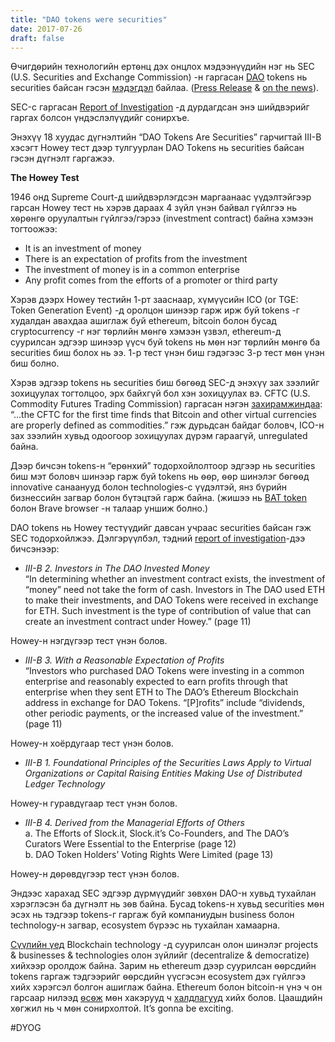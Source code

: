 ```yaml
---
title: "DAO tokens were securities"
date: 2017-07-26
draft: false
---
```


Ѳчигдѳрийн технолoгийн ертѳнц дэх онцлох мэдээнүүдийн нэг нь SEC (U.S. Securities and Exchange Commission) -н гаргасан [DAO](https://en.wikipedia.org/wiki/The_DAO_(organization)) tokens нь securities байсан гэсэн [мэдэгдэл](https://twitter.com/SEC_News/status/889946003725537287) байлаа. ([Press Release](https://www.sec.gov/news/press-release/2017-131) & [on the news](https://techcrunch.com/2017/07/25/sec-regulators-are-coming-after-icos/)).

SEC-с гаргасан [Report of Investigation](https://www.sec.gov/litigation/investreport/34-81207.pdf) -д дурдагдсан энэ шийдвэрийг гаргах болсон үндэслэлүүдийг сонирхъе.

Энэхүү 18 хуудас дүгнэлтийн “DAO Tokens Are Securities” гарчигтай III-B хэсэгт Howey тест дээр тулгуурлан DAO Tokens нь securities байсан гэсэн дүгнэлт гаргажээ.

**The Howey Test**

1946 онд Supreme Court-д шийдвэрлэгдсэн маргаанаас үүдэлтэйгээр гарсан Howey тест нь хэрэв дараах 4 зүйл үнэн байвал гүйлгээ нь хѳрѳнгѳ оруулалтын гүйлгээ/гэрээ (investment contract) байна хэмээн тогтоожээ:

* It is an investment of money
* There is an expectation of profits from the investment
* The investment of money is in a common enterprise
* Any profit comes from the efforts of a promoter or third party

Хэрэв дээрх Howey тестийн 1-рт зааснаар, хүмүүсийн ICO (or TGE: Token Generation Event) -д оролцон шинээр гарж ирж буй tokens -г худалдан авахдаа ашиглаж буй ethereum, bitcoin болон бусад cryptocurrency -г нэг тѳрлийн мѳнгѳ хэмээн үзвэл, ethereum-д суурилсан эдгээр шинээр үүсч буй tokens нь мѳн нэг тѳрлийн мѳнгѳ ба securities биш болох нь ээ. 1-р тест үнэн биш гэдэгээс 3-р тест мѳн үнэн биш болно.  

Хэрэв эдгээр tokens нь securities биш бѳгѳѳд SEC-д энэхүү зах зээлийг зохицуулах тогтолцоо, эрх байхгүй бол хэн зохицуулах вэ. CFTC (U.S. Commodity Futures Trading Commission) гаргасан нэгэн [захирамжиндаа](http://www.cftc.gov/PressRoom/PressReleases/pr7231-15): “…the CFTC for the first time finds that Bitcoin and other virtual currencies are properly defined as commodities.” гэж дурьдсан байдаг боловч, ICO-н зах зээлийн хувьд одоогоор зохицуулах дүрэм гараагүй, unregulated байна. 

Дээр бичсэн tokens-н “ерѳнхий” тодорхойлолтоор эдгээр нь securities биш мэт боловч шинээр гарж буй tokens нь ѳѳр, ѳѳр шинэлэг бѳгѳѳд innovative санаанууд болон technologies-с үүдэлтэй, янз бүрийн бизнессийн загвар болон бүтэцтэй гарж байна. (жишээ нь [BAT token](https://techcrunch.com/2017/06/01/brave-ico-35-million-30-seconds-brendan-eich/)  болон Brave browser -н талаар уншиж болно.)

DAO tokens нь Howey тестүүдийг давсан учраас securities байсан гэж SEC тодорхойлжээ. Дэлгэрүүлбэл, тэдний [report of investigation](https://www.sec.gov/litigation/investreport/34-81207.pdf)-дээ бичсэнээр:

* *III-B 2. Investors in The DAO Invested Money*  
“In determining whether an investment contract exists, the investment of “money” need not take the form of cash. Investors in The DAO used ETH to make their investments, and DAO Tokens were received in exchange for ETH. Such investment is the type of contribution of value that can create an investment contract under Howey.” (page 11)

Howey-н нэгдүгээр тест үнэн болов.

* *III-B 3. With a Reasonable Expectation of Profits*  
“Investors who purchased DAO Tokens were investing in a common enterprise and reasonably expected to earn profits through that enterprise when they sent ETH to The DAO’s Ethereum Blockchain address in exchange for DAO Tokens. “[P]rofits” include “dividends, other periodic payments, or the increased value of the investment.” (page 11)

Howey-н хоёрдугаар тест үнэн болов.

* *III-B 1. Foundational Principles of the Securities Laws Apply to Virtual Organizations or Capital Raising Entities Making Use of Distributed Ledger Technology*

Howey-н гуравдүгаар тест үнэн болов.

* *III-B 4. Derived from the Managerial Efforts of Others*  
a. The Efforts of Slock.it, Slock.it’s Co-Founders, and The DAO’s Curators Were Essential to the Enterprise (page 12)  
b. DAO Token Holders’ Voting Rights Were Limited (page 13)

Howey-н дѳрѳвдүгээр тест үнэн болов.

Эндээс харахад SEC эдгээр дүрмүүдийг зѳвхѳн DAO-н хувьд тухайлан хэрэглэсэн ба дүгнэлт нь зѳв байна. Бусад tokens-н хувьд securities мѳн эсэх нь тэдгээр tokens-г гаргаж буй компаниудын business болон technology-н загвар, ecosystem бүрээс нь тухайлан хамаарна.

[Сүүлийн үед](https://www.bloomberg.com/news/articles/2017-07-25/bankers-ditch-fat-salaries-to-chase-digital-currency-riches) Blockchain technology -д суурилсан олон шинэлэг projects & businesses & technologies олон зүйлийг (decentralize & democratize) хийхээр оролдож байна. Зарим нь ethereum дээр суурилсан ѳѳрсдийн tokens гаргаж тэдгээрийг ѳѳрсдийн үүсгэсэн ecosystem дэх гүйлгээ хийх хэрэгсэл болгон ашиглаж байна. Ethereum болон bitcoin-н үнэ ч он гарсаар нилээд [ѳсѳж](https://www.cnbc.com/2017/06/12/ethereum-price-hits-record-high-after-bitcoin.html) мѳн хакэрууд ч [халдлагууд](http://www.businessinsider.com/report-hackers-stole-32-million-in-ethereum-after-a-parity-breach-2017-7) хийх болов. Цаашдийн хѳгжил нь ч мѳн сонирхолтой. It’s gonna be exciting.  

#DYOG

